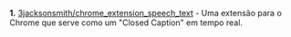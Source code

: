 **1.** [3jacksonsmith/chrome_extension_speech_text](https://github.com/3jacksonsmith/chrome_extension_speech_text) - Uma extensão para o Chrome que serve como um "Closed Caption" em tempo real.
